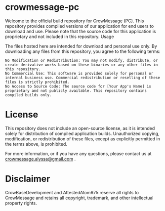 # crowmessage-pc

Welcome to the official build repository for CrowMessage (PC). This repository provides compiled versions of our application for end users to download and use. Please note that the source code for this application is proprietary and not included in this repository.
Usage

The files hosted here are intended for download and personal use only. By downloading any files from this repository, you agree to the following terms:

    No Modification or Redistribution: You may not modify, distribute, or create derivative works based on these binaries or any other files in this repository.
    No Commercial Use: This software is provided solely for personal or internal business use. Commercial redistribution or reselling of these files is strictly prohibited.
    No Access to Source Code: The source code for [Your App's Name] is proprietary and not publicly available. This repository contains compiled builds only.

# License

This repository does not include an open-source license, as it is intended solely for distribution of compiled application builds. Unauthorized copying, modification, or redistribution of these files, except as explicitly permitted in the terms above, is prohibited.

For more information, or if you have any questions, please contact us at crowmessage.alyssa@gmail.com .

# Disclaimer

CrowBaseDevelopment and AttestedAtom675 reserve all rights to CrowMessage and retains all copyright, trademark, and other intellectual property rights.
